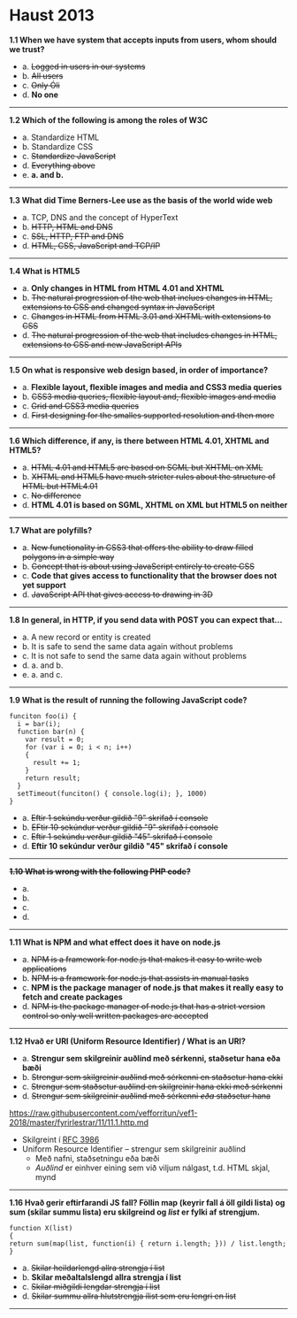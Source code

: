 # Haust 2013

**1.1 When we have system that accepts inputs from users, whom should we trust?**

- a. ~~Logged in users in our systems~~
- b. ~~All users~~
- c. ~~Only Óli~~
- d. __No one__
---

**1.2 Which of the following is among the roles of W3C**

- a. Standardize HTML
- b. Standardize CSS
- c. ~~Standardize JavaScript~~
- d. ~~Everything above~~
- e. __a. and b.__
---

**1.3 What did Time Berners-Lee use as the basis of the world wide web**

- a. TCP, DNS and the concept of HyperText
- b. ~~HTTP, HTML and DNS~~
- c. ~~SSL, HTTP, FTP and DNS~~
- d. ~~HTML, CSS, JavaScript and TCP/IP~~
---

**1.4 What is HTML5**

- a. __Only changes in HTML from HTML 4.01 and XHTML__
- b. ~~The natural progression of the web that inclues changes in HTML, extensions to CSS and changed syntax in JavaScript~~
- c. ~~Changes in HTML from HTML 3.01 and XHTML with extensions to CSS~~
- d. ~~The natural progression of the web that includes changes in HTML, extensions to CSS and new JavaScript APIs~~
---

**1.5 On what is responsive web design based, in order of importance?**

- a. __Flexible layout, flexible images and media and CSS3 media queries__
- b. ~~CSS3 media queries, flexible layout and, flexible images and media~~
- c. ~~Grid and CSS3 media queries~~
- d. ~~First designing for the smalles supported resolution and then more~~
---

**1.6 Which difference, if any, is there between HTML 4.01, XHTML and HTML5?**

- a. ~~HTML 4.01 and HTML5 are based on SGML but XHTML on XML~~
- b. ~~XHTML and HTML5 have much stricter rules about the structure of HTML but HTML4.01~~
- c. ~~No difference~~
- d. __HTML 4.01 is based on SGML, XHTML on XML but HTML5 on neither__
---

**1.7 What are polyfills?**

- a. ~~New functionality in CSS3 that offers the ability to draw filled polygons in a simple way~~
- b. ~~Concept that is about using JavaScript entirely to create CSS~~
- c. __Code that gives access to functionality that the browser does not yet support__
- d. ~~JavaScript API that gives access to drawing in 3D~~
---

**1.8 In general, in HTTP, if you send data with POST you can expect that...**

- a. A new record or entity is created
- b. It is safe to send the same data again without problems
- c. It is not safe to send the same data again without problems
- d. a. and b.
- e. a. and c.
---

**1.9 What is the result of running the following JavaScript code?**
```
funciton foo(i) {
  i = bar(i);
  function bar(n) {
    var result = 0;
    for (var i = 0; i < n; i++)
    {
      result += 1;
    }
    return result;
  }
  setTimeout(funciton() { console.log(i); }, 1000)
}

```
- a. ~~Eftir 1 sekúndu verður gildið "9" skrifað í console~~
- b. ~~EFtir 10 sekúndur verður gildið "9" skrifað í console~~
- c. ~~Eftir 1 sekúndu verður gildið "45" skrifað í console~~
- d. __Eftir 10 sekúndur verður gildið "45" skrifað í console__
---

**~~1.10 What is wrong with the following PHP code?~~**

- a.
- b.
- c.
- d.
---

**1.11 What is NPM and what effect does it have on node.js**

- a. ~~NPM is a framework for node.js that makes it easy to write web applications~~
- b. ~~NPM is a framework for node.js that assists in manual tasks~~
- c. __NPM is the package manager of node.js that makes it really easy to fetch and create packages__
- d. ~~NPM is the package manager of node.js that has a strict version control so only well written packages are accepted~~
---

**1.12 Hvað er URI (Uniform Resource Identifier) / What is an URI?**

- a. __Strengur sem skilgreinir auðlind með sérkenni, staðsetur hana eða bæði__
- b. ~~Strengur sem skilgreinir auðlind með sérkenni en staðsetur hana ekki~~
- c. ~~Strengur sem staðsetur auðlind en skilgreinir hana ekki með sérkenni~~
- d. ~~Strengur sem skilgreinir auðlind með sérkenni *eða* staðsetur hana~~

https://raw.githubusercontent.com/vefforritun/vef1-2018/master/fyrirlestrar/11/11.1.http.md

* Skilgreint í [RFC 3986](https://www.ietf.org/rfc/rfc3986.txt)
* Uniform Resource Identifier – strengur sem skilgreinir auðlind
  - Með nafni, staðsetningu eða bæði
  - _Auðlind_ er einhver eining sem við viljum nálgast, t.d. HTML skjal, mynd
---

**1.16 Hvað gerir eftirfarandi JS fall? Föllin map (keyrir fall á öll gildi lista) og sum (skilar summu lista) eru skilgreind og _list_ er fylki af strengjum.**
```
function X(list)
{
return sum(map(list, function(i) { return i.length; })) / list.length;
}
```
- a. ~~Skilar heildarlengd allra strengja í list~~
- b. __Skilar meðaltalslengd allra strengja í list__
- c. ~~Skilar miðgildi lengdar strengja í list~~
- d. ~~Skilar summu allra hlutstrengja ílist sem eru lengri en list~~
---


